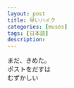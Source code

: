 ```yaml
---
layout: post
title: 早いハイク
categories: [muses]
tags: [日本語]
description: 
---
```


<p class="haikus">
まだ、きめた。<br>
ポストをだすは<br>
むずかしい</p>
